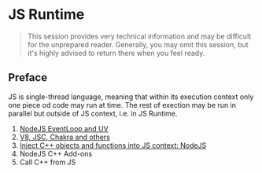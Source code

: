 # JS Runtime

>This session provides very technical information and may be difficult for the unprepared reader. Generally, you may omit this session, but it's highly advised to return there when you feel ready.

## Preface
JS is single-thread language, meaning that within its execution context only one piece od code may run at time. The rest of exection may be run in parallel but outside of JS context, i.e. in JS Runtime.

1. [NodeJS EventLoop and UV](https://github.com/olegkleiman/crib/blob/master/session5/eventLoop/readme.md)
2. [V8, JSC, Chakra and others](https://github.com/olegkleiman/crib/blob/master/session5/v8/readme.md)
3. [Inject C++ objects and functions into JS context: NodeJS](https://github.com/olegkleiman/crib/blob/master/session5/inject/readme.md)
4. NodeJS C++ Add-ons
5. Call C++ from JS
